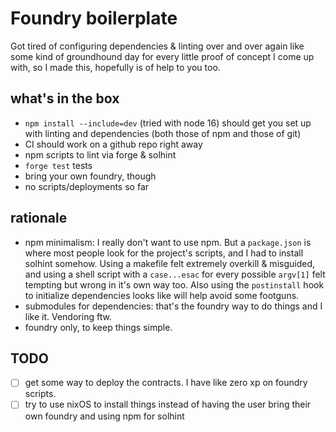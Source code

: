 # Foundry boilerplate

Got tired of configuring dependencies & linting over and over again like some kind of groundhound day for every little proof of concept I come up with, so I made this, hopefully is of help to you too.

## what's in the box
- `npm install --include=dev` (tried with node 16) should get you set up with linting and dependencies (both those of npm and those of git)
- CI should work on a github repo right away
- npm scripts to lint via forge & solhint
- `forge test` tests
- bring your own foundry, though
- no scripts/deployments so far

## rationale

- npm minimalism: I really don't want to use npm. But a `package.json` is where most people look for the project's scripts, and I had to install solhint somehow. Using a makefile felt extremely overkill & misguided, and using a shell script with a `case...esac` for every possible `argv[1]` felt tempting but wrong in it's own way too. Also using the `postinstall` hook to initialize dependencies looks like will help avoid some footguns.
- submodules for dependencies: that's the foundry way to do things and I like it. Vendoring ftw.
- foundry only, to keep things simple.

## TODO
- [ ] get some way to deploy the contracts. I have like zero xp on foundry scripts.
- [ ] try to use nixOS to install things instead of having the user bring their own foundry and using npm for solhint
